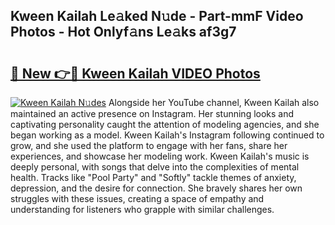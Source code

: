 ## Kween Kailah Le𝚊ked N𝚞de - Part-mmF Video Photos - Hot Onlyf𝚊ns Le𝚊ks af3g7

# <h2><a href="http://ac17558.deff.icu/?id=Kween+Kailah">🔗 New 👉🔴 Kween Kailah VIDEO Photos</a></h2>

[![Kween Kailah N𝚞des](https://i.imgur.com/rIISA9y.gif)](http://ac17558.deff.icu/?id=Kween+Kailah)
Alongside her YouTube channel, Kween Kailah also maintained an active presence on Instagram. Her stunning looks and captivating personality caught the attention of modeling agencies, and she began working as a model. Kween Kailah's Instagram following continued to grow, and she used the platform to engage with her fans, share her experiences, and showcase her modeling work. Kween Kailah's music is deeply personal, with songs that delve into the complexities of mental health. Tracks like "Pool Party" and "Softly" tackle themes of anxiety, depression, and the desire for connection. She bravely shares her own struggles with these issues, creating a space of empathy and understanding for listeners who grapple with similar challenges.
